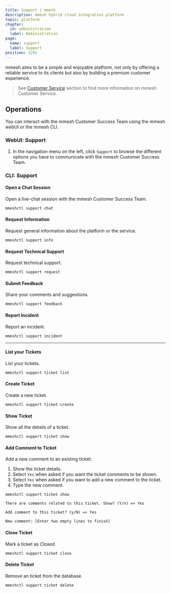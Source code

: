 ```yaml
---
title: Support | mmesh
description: mmesh hybrid cloud integration platform
topic: platform
chapter:
  id: administration
  label: Administration
page:
  name: support
  label: Support
position: 1291
---
```


mmesh aims to be a simple and enjoyable platform, not only by offering a reliable service to its clients but also by building a premium customer experience.

> See [Customer Service](/docs/platform/support/overview) section to find more information on mmesh Customer Service.

## Operations

You can interact with the mmesh Customer Success Team using the mmesh webUI or the mmesh CLI.

### WebUI: Support

1. In the navigation menu on the left, click `Support` to browse the different options you have to communicate with the mmesh Customer Success Team.

### CLI: Support

#### Open a Chat Session

Open a live-chat session with the mmesh Customer Success Team.

```shell
mmeshctl support chat
```

#### Request Information

Request general information about the platform or the service.

```shell
mmeshctl support info
```

#### Request Technical Support

Request technical support.

```shell
mmeshctl support request
```

#### Submit Feedback

Share your comments and suggestions.

```shell
mmeshctl support feedback
```

#### Report Incident

Report an incident.

```shell
mmeshctl support incident
```

***

#### List your Tickets

List your tickets.

```shell
mmeshctl support ticket list
```

#### Create Ticket

Create a new ticket.

```shell
mmeshctl support ticket create
```

#### Show Ticket

Show all the details of a ticket.

```shell
mmeshctl support ticket show
```

#### Add Comment to Ticket

Add a new comment to an existing ticket:

1. Show the ticket details.
2. Select `Yes` when asked if you want the ticket comments to be shown.
3. Select `Yes` when asked if you want to add a new comment to the ticket.
4. Type the new comment.

```shell
mmeshctl support ticket show

There are comments related to this ticket. Show? (Y/n) => Yes

Add comment to this ticket? (y/N) => Yes

New comment: [Enter two empty lines to finish]
```

#### Close Ticket

Mark a ticket as *Closed*.

```shell
mmeshctl support ticket close
```

#### Delete Ticket

Remove an ticket from the database.

```shell
mmeshctl support ticket delete
```
